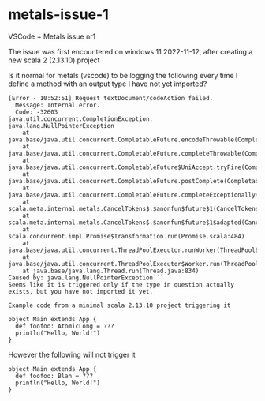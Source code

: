 # metals-issue-1
VSCode + Metals issue nr1

The issue was first encountered on windows 11 2022-11-12, after creating a new scala 2 (2.13.10) project

Is it normal for metals (vscode) to be logging the following every time I define a method with an output type I have not yet imported?
```
[Error - 10:52:51] Request textDocument/codeAction failed.
  Message: Internal error.
  Code: -32603 
java.util.concurrent.CompletionException: java.lang.NullPointerException
    at java.base/java.util.concurrent.CompletableFuture.encodeThrowable(CompletableFuture.java:331)
    at java.base/java.util.concurrent.CompletableFuture.completeThrowable(CompletableFuture.java:346)
    at java.base/java.util.concurrent.CompletableFuture$UniAccept.tryFire(CompletableFuture.java:704)
    at java.base/java.util.concurrent.CompletableFuture.postComplete(CompletableFuture.java:506)
    at java.base/java.util.concurrent.CompletableFuture.completeExceptionally(CompletableFuture.java:2088)
    at scala.meta.internal.metals.CancelTokens$.$anonfun$future$1(CancelTokens.scala:40)
    at scala.meta.internal.metals.CancelTokens$.$anonfun$future$1$adapted(CancelTokens.scala:38)
    at scala.concurrent.impl.Promise$Transformation.run(Promise.scala:484)
    at java.base/java.util.concurrent.ThreadPoolExecutor.runWorker(ThreadPoolExecutor.java:1128)
    at java.base/java.util.concurrent.ThreadPoolExecutor$Worker.run(ThreadPoolExecutor.java:628)
    at java.base/java.lang.Thread.run(Thread.java:834)
Caused by: java.lang.NullPointerException```
Seems like it is triggered only if the type in question actually exists, but you have not imported it yet.

Example code from a minimal scala 2.13.10 project triggering it
```

```
object Main extends App {
  def foofoo: AtomicLong = ???
  println("Hello, World!")
}
```

However the following will not trigger it

```
object Main extends App {
  def foofoo: Blah = ???
  println("Hello, World!")
}
```
